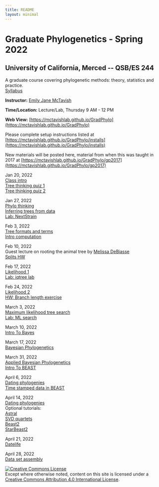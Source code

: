 ```yaml
---
title: README
layout: minimal
---
```


# Graduate Phylogenetics - Spring 2022

## University of California, Merced -- QSB/ES 244

A graduate course covering phylogenetic methods: theory, statistics and practice.  
[Syllabus](https://github.com/McTavishLab/GradPhylo/raw/master/docs/QSB_ES_244_syllabus_2020.pdf)

**Instructor:**  [Emily Jane McTavish](http://McTavishLab.github.io/)

**Time/Location:** Lecture/Lab, Thursday 9 AM - 12 PM

**Web View:** [https://mctavishlab.github.io/GradPhylo](https://mctavishlab.github.io/GradPhylo)


Please complete setup instructions listed at [https://mctavishlab.github.io/GradPhylo/installs](https://mctavishlab.github.io/GradPhylo/installs)

New materials will be posted here, material from when this was taught in 2017 at [https://mctavishlab.github.io/GradPhylo/gp2017](https://mctavishlab.github.io/GradPhylo/gp2017)


Jan 20, 2022  
[Class intro](https://github.com/McTavishLab/GradPhylo/blob/master/docs/slides/intro_phylo.pdf)  
[Tree thinking quiz 1](https://github.com/McTavishLab/GradPhylo/blob/master/docs/assignments/TreeThinkingQuiz/TreeThinkingQuiz1.pdf)  
[Tree thinking quiz 2](https://github.com/McTavishLab/GradPhylo/blob/master/docs/assignments/TreeThinkingQuiz/TreeThinkingQuiz2.pdf)  

Jan 27, 2022  
[Phylo thinking](https://github.com/McTavishLab/GradPhylo/blob/master/docs/slides/phylo_thinking.pdf)  
[Inferring trees from data](https://github.com/McTavishLab/GradPhylo/blob/master/docs/slides/inference.pdf)  
[Lab: NextStrain](https://github.com/McTavishLab/GradPhylo/blob/master/docs/labs/UnderstandingCOVIDNextstrain.pdf)  

Feb 3, 2022   
[Tree formats and terms](https://github.com/McTavishLab/GradPhylo/blob/master/docs/slides/Tree_formats_and_terms.pdf)  
[Intro computation](https://github.com/McTavishLab/GradPhylo/blob/master/docs/slides/intro_comp.pdf)  


Feb 10, 2022  
Guest lecture on rooting the animal tree by [Melissa DeBiasse](https://melissadebiasse.weebly.com/)  
[Splits HW](https://github.com/McTavishLab/GradPhylo/blob/master/docs/assignments/Splits/SplitsHW.pdf)  

Feb 17, 2022  
[Likelihood 1](https://github.com/McTavishLab/GradPhylo/blob/master/docs/slides/likelihood1.pdf)  
[Lab: iqtree lab](https://github.com/McTavishLab/GradPhylo/blob/master/docs/labs/iqtreelab.pdf)  


Feb 24, 2022  
[Likelihood 2](https://github.com/McTavishLab/GradPhylo/blob/master/docs/slides/likelihood2.pdf)  
[HW: Branch length exercise](https://github.com/McTavishLab/GradPhylo/blob/master/docs/assignments/BrLenHW.pdf)  


March 3, 2022  
[Maximum likelihood tree search](https://github.com/McTavishLab/GradPhylo/blob/master/docs/slides/ML_search.pdf)  
[Lab: ML search](https://mctavishlab.github.io/GradPhylo/MLsearchLab.html)  


March 10, 2022  
[Intro To Bayes](https://github.com/McTavishLab/GradPhylo/blob/master/docs/slides/BayesIntro.pdf)  

March 17, 2022  
[Bayesian Phylogenetics](https://github.com/McTavishLab/GradPhylo/blob/master/docs/slides/Bayes2.pdf)  

March 31, 2022  
[Applied Bayesian Phylogenetics](https://github.com/McTavishLab/GradPhylo/blob/master/docs/slides/AppliedBayes.pdf)  
[Intro To BEAST](https://taming-the-beast.org/tutorials/Introduction-to-BEAST2/)  

April 6, 2022  
[Dating phylogenies](https://github.com/McTavishLab/GradPhylo/blob/master/docs/slides/Dates.pdf)  
[Time stamped data in BEAST](https://taming-the-beast.org/tutorials/MEP-tutorial/)  

April 14, 2022  
[Dating phylogenies](https://github.com/McTavishLab/GradPhylo/blob/master/docs/slides/GeneTreeSppTree.pdf)  
Optional tutorials:  
[Astral](https://github.com/smirarab/ASTRAL/blob/master/astral-tutorial.md})  
[SVD quartets](http://www.phylosolutions.com/tutorials/ssb2018/svdquartets-tutorial.html)  
[Beast2](https://taming-the-beast.org/tutorials/StarBeast-Tutorial/)  
[StarBeast2](https://taming-the-beast.org/tutorials/species-tree-clocks/)  

April 21, 2022  
[Datelife](https://github.com/LunaSare/r_datelife_tutorial/blob/main/datelife_class.pdf)  


April 28, 2022  
[Data set assembly](https://github.com/McTavishLab/GradPhylo/blob/master/docs/slides/Genomics_2022.pdf)  


<a rel="license" href="http://creativecommons.org/licenses/by/4.0/"><img alt="Creative Commons License" style="border-width:0" src="https://i.creativecommons.org/l/by/4.0/88x31.png" /></a><br />Except where otherwise noted, content on this site is licensed under a <a rel="license" href="http://creativecommons.org/licenses/by/4.0/">Creative Commons Attribution 4.0 International License</a>.

